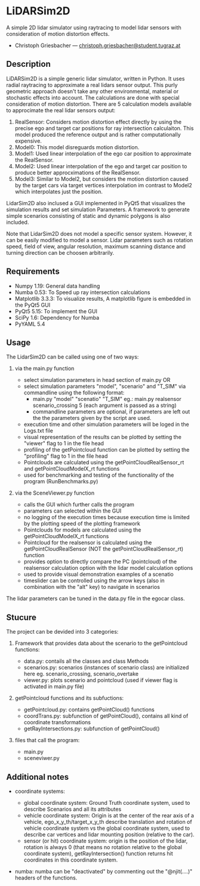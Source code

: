 # LiDARSim2D #

A simple 2D lidar simulator using raytracing to model lidar sensors with consideration of motion distortion effects.

* Christoph Griesbacher &mdash; christoph.griesbacher@student.tugraz.at
 
## Description ##

LiDARSim2D is a simple generic lidar simulator, written in Python. It uses radial raytracing to approximate a real lidars sensor output. This purly geometric approach doesn't take any other environmental, material or stochastic effects into account. The calculations are done with special consideration of motion distortion. There are 5 calculation models available to approcimate the real lidar sensors output:
1. RealSensor: Considers motion distortion effect directly by using the precise ego and target car positions for ray intersection calculaiton. This model produced the reference output and is rather computationally expensive.
2. Model0: This model disreguards motion distortion.
3. Model1: Used linear interpolation of the ego car position to approximate the RealSensor.
4. Model2: Used linear interpolation of the ego and target car position to produce better approcximations of the RealSensor.
5. Model3: Similar to Model2, but considers the motion distortion caused by the  target cars via target vertices interpolation im contrast to Model2 which interpolates just the position.

LidarSim2D also inclused a GUI implemented in PyQt5 that visualizes the simulation results and set simulation Parameters. A framework to generate simple scenarios consisting of static and dynamic polygons is also included.  

Note that LidarSim2D does not model a specific sensor system. However, it
can be easily modified to model a sensor. Lidar parameters such as rotation speed, field of view, angular resolution, maximum scanning distance and turning direction can be choosen arbitrarily. 

## Requirements ##
  * Numpy 1.19: General data handling
  * Numba 0.53: To Speed up ray intersection calculations 
  * Matplotlib 3.3.3: To visualize results, A matplotlib figure is embedded in the PyQt5 GUI
  * PyQt5 5.15: To implement the GUI
  * SciPy 1.6: Dependency for Numba
  * PyYAML 5.4

## Usage ##

The LidarSim2D can be called using one of two ways:

1. via the main.py function
    * select simulation parameters in head section of main.py
OR
    * select simulation parameters "model", "scenario" and "T_SIM" via commandline using the following format:			
       * main.py "model" "scenatio" "T_SIM" 	eg.: main.py realsensor scenario_crossing 5 (each argument is passed as a string)
       * commandline parameters are optional, if parameters are left out the the parameters given by the script are used.
    *  execution time and other simulation parameters will be loged in the Logs.txt file
    * visual representation of the results can be plotted by setting the "viewer" flag to 1 in the file head
    * profiling of the getPointcloud function can be plotted by setting the "profiling" flag to 1 in the file head
    * Pointclouds are calculated using the getPointCloudRealSensor_rt and getPointCloudModelX_rt functions
    * used for benchmarking and testing of the functionality of the program (RunBenchmarks.py)

2. via the SceneViewer.py function
    * calls the GUI which further calls the program
    * parameters can selected within the GUI
    * no logging of the execution times because execution time is limited by the plotting speed of the plotting framework
    * Pointclouds for models are calculated using the getPointCloudModelX_rt functions
    * Pointcloud for the realsensor is calculated using the getPointCloudRealSensor (NOT the getPointCloudRealSensor_rt) function
    * provides option to directly compare the PC (pointcloud) of the realsensor calculation option with the lidar model calculation options
    * used to provide visual demonstration examples of a scenatio
    * timeslider can be controlled using the arrow keys (also in combination with the "alt" key) to navigate in scenarios

The lidar parameters can be tuned in the data.py file in the egocar class.

## Stucure ##

The project can be devided into 3 categories:

1. Framework that provides data about the scenario to the getPointcloud functions:
    *  data.py: contails all the classes and class Methods
    * scenarios.py: scenarios (instances of scenario class) are initialized here eg. scenario_crossing, scenario_overtake
    * viewer.py: plots scenario and pointcloud (used if viewer flag is activated in main.py file)

2.  getPointcloud functions and its subfuctions:
    * getPointcloud.py: contains getPointCloud() functions
    * coordTrans.py: subfunction of getPointCloud(), contains all kind of coordinate transformations
    * getRayIntersections.py: subfunction of getPointCloud()

3. files that call the program:
    * main.py
    * sceneviwer.py

## Additional notes ##
* coordinate systems: 
  * global coordinate system: Ground Truth coordinate system, used to describe Scenarios and all its attributes
  * vehicle coordinate system: Origin is at the center of the rear axis of a vehicle, ego_x_y_th/target_x_y_th describe translation and rotation of vehicle coordinate system vs the global coordinate system, used to describe car vertices and lidar mounting position (relative to the car). 
  * sensor (or hit) coordinate system: origin is the position of the lidar, rotation is always 0 (that means no rotation relative to the global coordinate system), getRayIntersection() function returns hit coordinates in this coordinate system. 

* numba: numba can be "deactivated" by commenting out the "@njit(....)" headers of the functions. 


